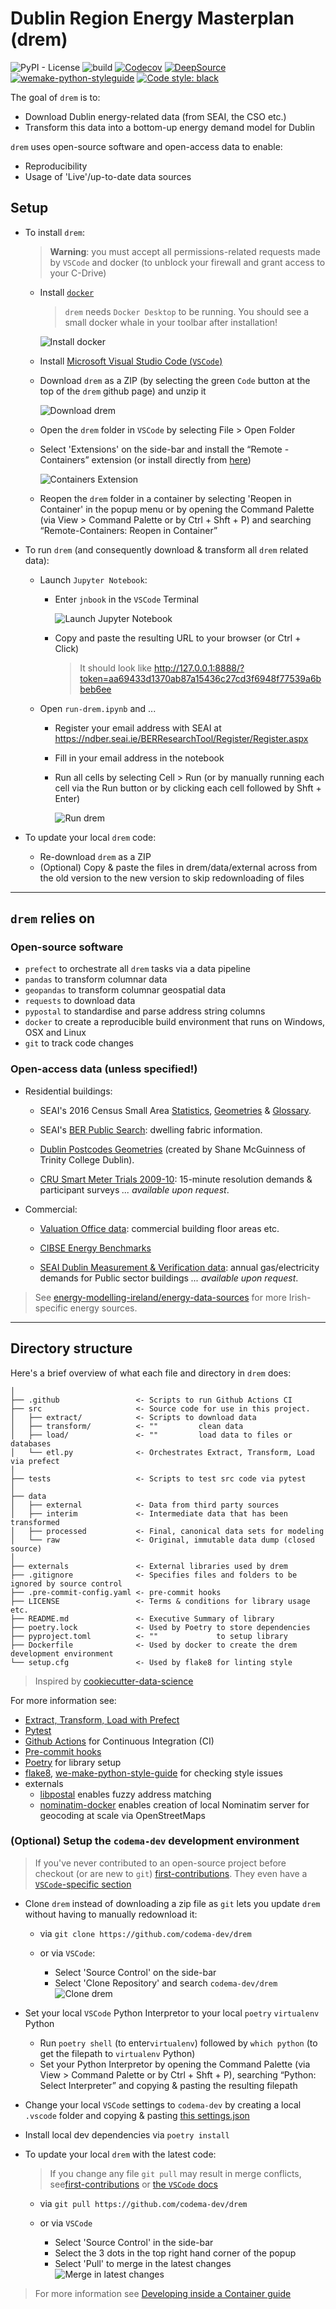 # Dublin Region Energy Masterplan (drem)

![PyPI - License](https://img.shields.io/pypi/l/drem)
![build](https://github.com/codema-dev/drem/workflows/build/badge.svg)
[![Codecov](https://codecov.io/gh/codema-dev/drem/branch/master/graph/badge.svg)](https://codecov.io/gh/codema-dev/drem)
[![DeepSource](https://deepsource.io/gh/codema-dev/drem.svg/?label=active+issues&show_trend=true)](https://deepsource.io/gh/codema-dev/drem/?ref=repository-badge)
[![wemake-python-styleguide](https://img.shields.io/badge/style-wemake-000000.svg)](https://github.com/wemake-services/wemake-python-styleguide)
[![Code style: black](https://img.shields.io/badge/code%20style-black-000000.svg)](https://github.com/psf/black)


The goal of `drem` is to:

- Download Dublin energy-related data (from SEAI, the CSO etc.)
- Transform this data into a bottom-up energy demand model for Dublin

`drem` uses open-source software and open-access data to enable:
- Reproducibility
- Usage of 'Live'/up-to-date data sources


## Setup

- To install `drem`:

    > __Warning__: you must accept all permissions-related requests made by `VSCode` and docker (to unblock your firewall and grant access to your C-Drive)

    - Install [`docker`](https://docs.docker.com/docker-for-windows/install/)

        > `drem` needs `Docker Desktop` to be running.  You should see a small docker whale in your toolbar after installation!
        
        ![Install `docker`](images/docker-whale.png)

    - Install [Microsoft Visual Studio Code (`VSCode`)](https://code.visualstudio.com/)

    - Download `drem` as a ZIP (by selecting the green `Code` button at the top of the `drem` github page) and unzip it

        ![Download `drem`](images/download-drem.PNG)

    - Open the `drem` folder in `VSCode` by selecting File > Open Folder

    - Select 'Extensions' on the side-bar and install the “Remote - Containers” extension (or install directly from [here](https://marketplace.visualstudio.com/items?itemName=ms-vscode-remote.remote-containers))

        ![Containers Extension](images/containers-extension.PNG)

    - Reopen the `drem` folder in a container by selecting 'Reopen in Container' in the popup menu or by opening the Command Palette (via View > Command Palette or by Ctrl + Shft + P) and searching “Remote-Containers: Reopen in Container”


- To run `drem` (and consequently download & transform all `drem` related data):

    - Launch `Jupyter Notebook`:

        - Enter `jnbook` in the `VSCode` Terminal
            
            ![Launch Jupyter Notebook](images/launch-notebook.PNG)

        - Copy and paste the resulting URL to your browser (or Ctrl + Click)
            > It should look like http://127.0.0.1:8888/?token=aa69433d1370ab87a15436c27cd3f6948f77539a6bbeb6ee

    - Open `run-drem.ipynb` and ...

        - Register your email address with SEAI at  https://ndber.seai.ie/BERResearchTool/Register/Register.aspx
        - Fill in your email address in the notebook
        - Run all cells by selecting Cell > Run (or by manually running each cell via the Run button or by clicking each cell followed by Shft + Enter)

            ![Run `drem`](images/run-drem.PNG)

- To update your local `drem` code:

    - Re-download `drem` as a ZIP
    - (Optional) Copy & paste the files in drem/data/external across from the old version to the new version to skip redownloading of files

---

## `drem` relies on

### Open-source software

- `prefect` to orchestrate all `drem` tasks via a data pipeline
- `pandas` to transform columnar data
- `geopandas` to transform columnar geospatial data
- `requests` to download data
- `pypostal` to standardise and parse address string columns
- `docker` to create a reproducible build environment that runs on Windows, OSX and Linux
- `git` to track code changes


### Open-access data (unless specified!)

- Residential buildings:

    - SEAI's 2016 Census Small Area [Statistics](https://www.cso.ie/en/media/csoie/census/census2016/census2016boundaryfiles/SAPS2016_SA2017.csv), [Geometries](https://data.gov.ie/dataset/small-areas-ungeneralised-osi-national-statistical-boundaries-2015) & [Glossary](https://www.cso.ie/en/media/csoie/census/census2016/census2016boundaryfiles/SAPS_2016_Glossary.xlsx).

    - SEAI's [BER Public Search](https://ndber.seai.ie/BERResearchTool/Register/Register.aspx): dwelling fabric information.

    - [Dublin Postcodes Geometries](https://github.com/rdmolony/dublin-postcode-shapefiles) (created by Shane McGuinness of Trinity College Dublin).

    - [CRU Smart Meter Trials 2009-10](https://www.ucd.ie/issda/data/commissionforenergyregulationcer/): 15-minute resolution demands & participant surveys _... available upon request_.

- Commercial:

    - [Valuation Office data](https://www.valoff.ie/en/open-data/api/): commercial building floor areas etc.

    - [CIBSE Energy Benchmarks](https://www.cibse.org/Knowledge/knowledge-items/detail?id=a0q20000008I7evAAC)

    - [SEAI Dublin Measurement & Verification data](https://www.seai.ie/): annual gas/electricity demands for Public sector buildings _... available upon request_.

> See [energy-modelling-ireland/energy-data-sources](https://github.com/energy-modelling-ireland/energy-data-sources) for more Irish-specific energy sources.


---


## Directory structure

Here's a brief overview of what each file and directory in `drem` does:
```
│
├── .github                 <- Scripts to run Github Actions CI
├── src                     <- Source code for use in this project.
│   ├── extract/            <- Scripts to download data
│   ├── transform/          <- ""         clean data
│   ├── load/               <- ""         load data to files or databases
│   └── etl.py              <- Orchestrates Extract, Transform, Load via prefect
│
├── tests                   <- Scripts to test src code via pytest
│
├── data
│   ├── external            <- Data from third party sources
│   ├── interim             <- Intermediate data that has been transformed
│   ├── processed           <- Final, canonical data sets for modeling
│   └── raw                 <- Original, immutable data dump (closed source)
│
├── externals               <- External libraries used by drem
├── .gitignore              <- Specifies files and folders to be ignored by source control
├── .pre-commit-config.yaml <- pre-commit hooks
├── LICENSE                 <- Terms & conditions for library usage etc.
├── README.md               <- Executive Summary of library
├── poetry.lock             <- Used by Poetry to store dependencies
├── pyproject.toml          <- ""             to setup library
├── Dockerfile              <- Used by docker to create the drem development environment
└── setup.cfg               <- Used by flake8 for linting style
```

> Inspired by [cookiecutter-data-science](https://github.com/drivendata/cookiecutter-data-science)

For more information see:
- [Extract, Transform, Load with Prefect](https://docs.prefect.io/core/tutorial/02-etl-flow.html)
- [Pytest](https://docs.pytest.org/en/latest/)
- [Github Actions](https://github.com/actions/setup-python) for Continuous Integration (CI)
- [Pre-commit hooks](https://pre-commit.com/)
- [Poetry](https://python-poetry.org/) for library setup
- [flake8](https://flake8.pycqa.org/en/latest/), [we-make-python-style-guide](https://wemake-python-stylegui.de/en/latest/pages/usage/violations/index.html) for checking style issues
- externals
    - [libpostal](https://github.com/openvenues/libpostal) enables fuzzy address matching
    - [nominatim-docker](https://github.com/mediagis/nominatim-docker) enables creation of local Nominatim server for geocoding at scale via OpenStreetMaps


### (Optional) Setup the `codema-dev` development environment

> If you've never contributed to an open-source project before checkout (or are new to `git`) [first-contributions](https://github.com/firstcontributions/first-contributions).  They even have a [`VSCode`-specific section](https://github.com/firstcontributions/first-contributions/blob/master/gui-tool-tutorials/github-windows-vs-code-tutorial.md)

- Clone `drem` instead of downloading a zip file as `git` lets you update `drem` without having to manually redownload it:
    - via `git clone https://github.com/codema-dev/drem`

    - or via `VSCode`:
        - Select 'Source Control' on the side-bar
        - Select 'Clone Repository' and search `codema-dev/drem`
        ![Clone `drem`](images/clone-drem.PNG)

- Set your local `VSCode` Python Interpretor to your local `poetry` `virtualenv` Python
    - Run `poetry shell` (to enter`virtualenv`) followed by `which python` (to get the filepath to `virtualenv` Python)
    - Set your Python Interpretor by opening the Command Palette (via View > Command Palette or by Ctrl + Shft + P), searching “Python: Select Interpreter” and copying & pasting the resulting filepath

- Change your local `VSCode` settings to `codema-dev` by creating a local `.vscode` folder and copying & pasting [this settings.json](https://github.com/codema-dev/codema-dev-dotfiles/tree/master/.vscode)

- Install local dev dependencies via `poetry install`

- To update your local `drem` with the latest code:

    > If you change any file `git pull` may result in merge conflicts, see[first-contributions](https://github.com/firstcontributions/first-contributions/blob/master/additional-material/git_workflow_scenarios/resolving-merge-conflicts.md) or [the `VSCode` docs](https://code.visualstudio.com/Docs/editor/versioncontrol)

    - via `git pull https://github.com/codema-dev/drem`

    - or via `VSCode`
        - Select 'Source Control' in the side-bar
        - Select the 3 dots in the top right hand corner of the popup
        - Select 'Pull' to merge in the latest changes
        ![Merge in latest changes](images/git-pull.png)

> For more information see [Developing inside a Container guide](https://code.visualstudio.com/docs/remote/containers)

